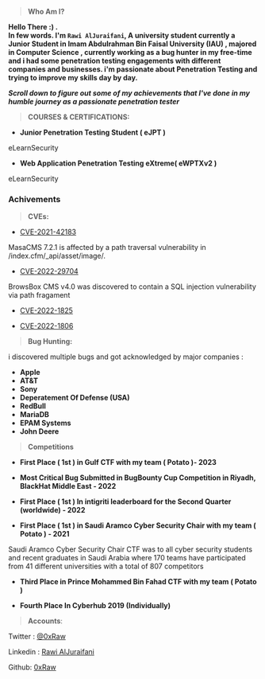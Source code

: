 > **Who Am I?**

**Hello There :) .  
In few words. I'm  `Rawi AlJuraifani`, A university student currently a Junior Student in Imam Abdulrahman Bin Faisal University (IAU) , majored in Computer Science , currently working as a bug hunter in my free-time and i had some penetration testing engagements with different companies and businesses. i'm passionate about Penetration Testing and trying to improve my skills day by day.**

***Scroll down to figure out some of my achievements that I've done in my humble journey as a passionate penetration tester***

> **COURSES & CERTIFICATIONS:**

 - **Junior Penetration Testing Student ( eJPT )**

eLearnSecurity

- **Web Application Penetration Testing eXtreme( eWPTXv2 )**

eLearnSecurity


### **Achivements**

> **CVEs:**

- [CVE-2021-42183](https://nvd.nist.gov/vuln/detail/CVE-2021-42183)

MasaCMS 7.2.1 is affected by a path traversal vulnerability in /index.cfm/_api/asset/image/.

- [CVE-2022-29704](https://cve.mitre.org/cgi-bin/cvename.cgi?name=CVE-2022-29704)

BrowsBox CMS v4.0 was discovered to contain a SQL injection vulnerability via path fragament

- [CVE-2022-1825](https://nvd.nist.gov/vuln/detail/CVE-2022-1825)

- [CVE-2022-1806](https://nvd.nist.gov/vuln/detail/CVE-2022-1806)


> **Bug Hunting:**


i discovered multiple bugs and got acknowledged by major companies :

 - **Apple**
 - **AT&T**
 - **Sony**
 - **Deperatement Of Defense (USA)**
 - **RedBull**
 - **MariaDB**
 - **EPAM Systems**
 - **John Deere**

> **Competitions**
- **First Place ( 1st ) in Gulf CTF with my team ( Potato )- 2023**

- **Most Critical Bug Submitted in BugBounty Cup Competition in Riyadh, BlackHat Middle East - 2022**

- **First Place ( 1st ) In intigriti leaderboard for the Second Quarter (worldwide) - 2022**

- **First Place ( 1st ) in Saudi Aramco Cyber Security Chair  with my team ( Potato ) - 2021**

Saudi Aramco Cyber Security Chair CTF was to all cyber security students and recent graduates in Saudi Arabia where 170 teams have participated from 41 different universities with a total of 807 competitors

- **Third Place in Prince Mohammed Bin Fahad CTF with my team ( Potato )**

- **Fourth Place In Cyberhub 2019 (Individually)**

> **Accounts**:

Twitter : [@0xRaw](https://twitter.com/0xraw)

Linkedin : [Rawi AlJuraifani](https://www.linkedin.com/in/rawi-aljuraifani/)

Github: [0xRaw](https://github.com/0xRaw)
